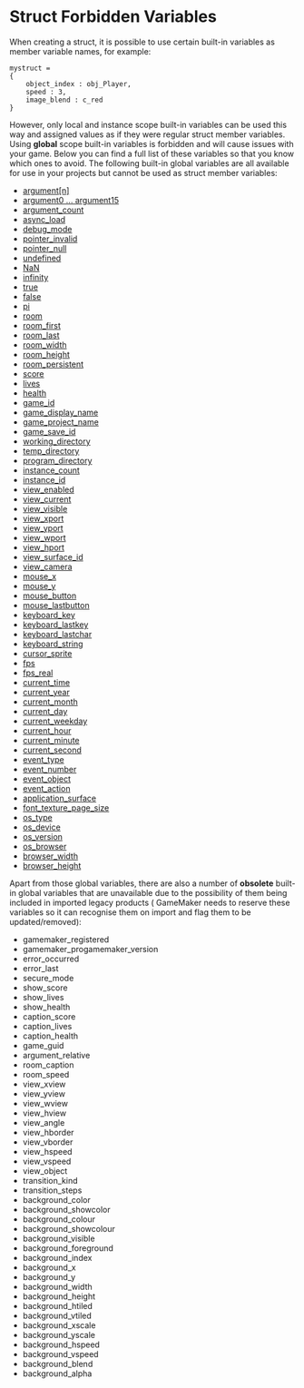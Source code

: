 # Struct Forbidden Variables

When creating a struct, it is possible to use certain built-in variables
as member variable names, for example:

``` gml
mystruct =
{
    object_index : obj_Player,
    speed : 3,
    image_blend : c_red
}
```

However, only local and instance scope built-in variables can be used
this way and assigned values as if they were regular struct member
variables. Using **global** scope built-in variables is forbidden and
will cause issues with your game. Below you can find a full list of
these variables so that you know which ones to avoid. The following
built-in global variables are all available for use in your projects but
cannot be used as struct member variables:

-   [argument\[n\]](Variables/Builtin_Global_Variables/argument)
-   [argument0 ...
    argument15](Variables/Builtin_Global_Variables/argument)
-   [argument_count](Variables/Builtin_Global_Variables/argument_count)
-   [async_load](Variables/Builtin_Global_Variables/async_load)
-   [debug_mode](../GML_Reference/Debugging/debug_mode)
-   [pointer_invalid](Variables/Constants)
-   [pointer_null](Variables/Constants)
-   [undefined](Variables/Constants)
-   [NaN](Variables/Constants)
-   [infinity](Variables/Constants)
-   [true](Variables/Constants)
-   [false](Variables/Constants)
-   [pi](Variables/Constants)
-   [room](../GML_Reference/Asset_Management/Rooms/room)
-   [room_first](../GML_Reference/Asset_Management/Rooms/room_first)
-   [room_last](../GML_Reference/Asset_Management/Rooms/room_last)
-   [room_width](../GML_Reference/Asset_Management/Rooms/room_width)
-   [room_height](../GML_Reference/Asset_Management/Rooms/room_height)
-   [room_persistent](../GML_Reference/Asset_Management/Rooms/room_persistent)
-   [score](Variables/Builtin_Global_Variables/score)
-   [lives](Variables/Builtin_Global_Variables/lives)
-   [health](Variables/Builtin_Global_Variables/health)
-   [game_id](../GML_Reference/General_Game_Control/game_id)
-   [game_display_name](../GML_Reference/General_Game_Control/game_display_name)
-   [game_project_name](../GML_Reference/General_Game_Control/game_project_name)
-   [game_save_id](../GML_Reference/General_Game_Control/game_save_id)
-   [working_directory](../GML_Reference/File_Handling/File_Directories/working_directory)
-   [temp_directory](../GML_Reference/File_Handling/File_Directories/temp_directory)
-   [program_directory](../GML_Reference/File_Handling/File_Directories/program_directory)
-   [instance_count](../GML_Reference/Asset_Management/Instances/instance_count)
-   [instance_id](../GML_Reference/Asset_Management/Instances/instance_id)
-   [view_enabled](../GML_Reference/Cameras_And_Display/Cameras_And_Viewports/view_enabled)
-   [view_current](../GML_Reference/Cameras_And_Display/Cameras_And_Viewports/view_current)
-   [view_visible](../GML_Reference/Cameras_And_Display/Cameras_And_Viewports/view_visible)
-   [view_xport](../GML_Reference/Cameras_And_Display/Cameras_And_Viewports/view_xport)
-   [view_yport](../GML_Reference/Cameras_And_Display/Cameras_And_Viewports/view_yport)
-   [view_wport](../GML_Reference/Cameras_And_Display/Cameras_And_Viewports/view_wport)
-   [view_hport](../GML_Reference/Cameras_And_Display/Cameras_And_Viewports/view_hport)
-   [view_surface_id](../GML_Reference/Cameras_And_Display/Cameras_And_Viewports/view_surface_id)
-   [view_camera](../GML_Reference/Cameras_And_Display/Cameras_And_Viewports/view_camera)
-   [mouse_x](../GML_Reference/Game_Input/Mouse_Input/mouse_x)
-   [mouse_y](../GML_Reference/Game_Input/Mouse_Input/mouse_y)
-   [mouse_button](../GML_Reference/Game_Input/Mouse_Input/mouse_button)
-   [mouse_lastbutton](../GML_Reference/Game_Input/Mouse_Input/mouse_lastbutton)
-   [keyboard_key](../GML_Reference/Game_Input/Keyboard_Input/keyboard_key)
-   [keyboard_lastkey](../GML_Reference/Game_Input/Keyboard_Input/keyboard_lastkey)
-   [keyboard_lastchar](../GML_Reference/Game_Input/Keyboard_Input/keyboard_lastchar)
-   [keyboard_string](../GML_Reference/Game_Input/Keyboard_Input/keyboard_string)
-   [cursor_sprite](../GML_Reference/General_Game_Control/cursor_sprite)
-   [fps](../GML_Reference/Debugging/fps)
-   [fps_real](../GML_Reference/Debugging/fps_real)
-   [current_time](../GML_Reference/Maths_And_Numbers/Date_And_Time/current_time)
-   [current_year](../GML_Reference/Maths_And_Numbers/Date_And_Time/current_year)
-   [current_month](../GML_Reference/Maths_And_Numbers/Date_And_Time/current_month)
-   [current_day](../GML_Reference/Maths_And_Numbers/Date_And_Time/current_day)
-   [current_weekday](../GML_Reference/Maths_And_Numbers/Date_And_Time/current_weekday)
-   [current_hour](../GML_Reference/Maths_And_Numbers/Date_And_Time/current_hour)
-   [current_minute](../GML_Reference/Maths_And_Numbers/Date_And_Time/current_minute)
-   [current_second](../GML_Reference/Maths_And_Numbers/Date_And_Time/current_second)
-   [event_type](../GML_Reference/Asset_Management/Objects/Object_Events/event_type)
-   [event_number](../GML_Reference/Asset_Management/Objects/Object_Events/event_number)
-   [event_object](../GML_Reference/Asset_Management/Objects/Object_Events/event_object)
-   [event_action](../GML_Reference/Asset_Management/Objects/Object_Events/event_action)
-   [application_surface](../GML_Reference/Drawing/Surfaces/application_surface)
-   [font_texture_page_size](../GML_Reference/Asset_Management/Fonts/font_texture_page_size)
-   [os_type](../GML_Reference/OS_And_Compiler/os_type)
-   [os_device](../GML_Reference/OS_And_Compiler/os_device)
-   [os_version](../GML_Reference/OS_And_Compiler/os_version)
-   [os_browser](../GML_Reference/OS_And_Compiler/os_browser)
-   [browser_width](../GML_Reference/Web_And_HTML5/browser_width)
-   [browser_height](../GML_Reference/Web_And_HTML5/browser_height)

Apart from those global variables, there are also a number of
**obsolete** built-in global variables that are unavailable due to the
possibility of them being included in imported legacy products (
GameMaker needs to reserve these variables so it can recognise them on
import and flag them to be updated/removed):

-    gamemaker_registered
-    gamemaker_progamemaker_version
-    error_occurred
-    error_last
-    secure_mode
-    show_score
-    show_lives
-    show_health
-    caption_score
-    caption_lives
-    caption_health
-    game_guid
-    argument_relative
-    room_caption
-    room_speed
-    view_xview
-    view_yview
-    view_wview
-    view_hview
-    view_angle
-    view_hborder
-    view_vborder
-    view_hspeed
-    view_vspeed
-    view_object
-    transition_kind
-    transition_steps
-    background_color
-    background_showcolor
-    background_colour
-    background_showcolour
-    background_visible
-    background_foreground
-    background_index
-    background_x
-    background_y
-    background_width
-    background_height
-    background_htiled
-    background_vtiled
-    background_xscale
-    background_yscale
-    background_hspeed
-    background_vspeed
-    background_blend
-    background_alpha
